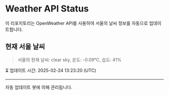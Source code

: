 
# Weather API Status

이 리포지토리는 OpenWeather API를 사용하여 서울의 날씨 정보를 자동으로 업데이트합니다.

## 현재 서울 날씨
> 서울의 현재 날씨: clear sky, 온도: -0.09°C, 습도: 41%

⏳ 업데이트 시간: 2025-02-24 13:23:20 (UTC)

---
자동 업데이트 봇에 의해 관리됩니다.

